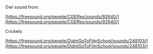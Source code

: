 Owl sound from:

[https://freesound.org/people/CGEffex/sounds/92640/](https://freesound.org/people/CGEffex/sounds/92640/)

Crickets

[https://freesound.org/people/DidntGoToFilmSchool/sounds/248103/](https://freesound.org/people/DidntGoToFilmSchool/sounds/248103/)
